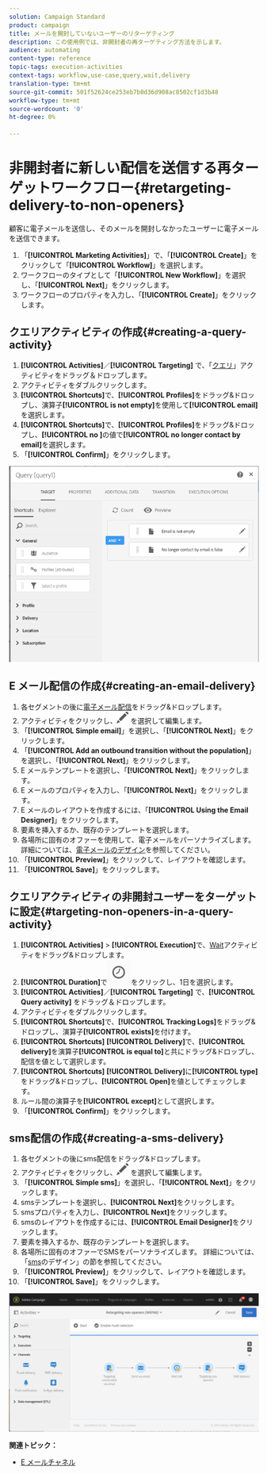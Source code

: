 ```yaml
---
solution: Campaign Standard
product: campaign
title: メールを開封していないユーザーのリターゲティング
description: この使用例では、非開封者の再ターゲティング方法を示します。
audience: automating
content-type: reference
topic-tags: execution-activities
context-tags: workflow,use-case,query,wait,delivery
translation-type: tm+mt
source-git-commit: 501f52624ce253eb7b0d36d908ac8502cf1d3b48
workflow-type: tm+mt
source-wordcount: '0'
ht-degree: 0%

---
```



# 非開封者に新しい配信を送信する再ターゲットワークフロー{#retargeting-delivery-to-non-openers}

顧客に電子メールを送信し、そのメールを開封しなかったユーザーに電子メールを送信できます。

1. 「**[!UICONTROL Marketing Activities]**」で、「**[!UICONTROL Create]**」をクリックして「**[!UICONTROL Workflow]**」を選択します。
1. ワークフローのタイプとして「**[!UICONTROL New Workflow]**」を選択し、「**[!UICONTROL Next]**」をクリックします。
1. ワークフローのプロパティを入力し、「**[!UICONTROL Create]**」をクリックします。

## クエリアクティビティの作成{#creating-a-query-activity}

1. **[!UICONTROL Activities]**／**[!UICONTROL Targeting]** で、「[クエリ](../../automating/using/query.md)」アクティビティをドラッグ＆ドロップします。
1. アクティビティをダブルクリックします。
1. **[!UICONTROL Shortcuts]**&#x200B;で、**[!UICONTROL Profiles]**&#x200B;をドラッグ&amp;ドロップし、演算子&#x200B;**[!UICONTROL is not empty]**&#x200B;を使用して&#x200B;**[!UICONTROL email]**&#x200B;を選択します。
1. **[!UICONTROL Shortcuts]**&#x200B;で、**[!UICONTROL Profiles]**&#x200B;をドラッグ&amp;ドロップし、**[!UICONTROL no ]**&#x200B;の値で&#x200B;**[!UICONTROL no longer contact by email]**&#x200B;を選択します。
1. 「**[!UICONTROL Confirm]**」をクリックします。

![](assets/wf-complement-query.png)

## E メール配信の作成{#creating-an-email-delivery}

1. 各セグメントの後に[電子メール配信](../../automating/using/email-delivery.md)をドラッグ&amp;ドロップします。
1. アクティビティをクリックし、![](assets/edit_darkgrey-24px.png) を選択して編集します。
1. 「**[!UICONTROL Simple email]**」を選択し、「**[!UICONTROL Next]**」をクリックします。
1. 「**[!UICONTROL Add an outbound transition without the population]**」を選択し、「**[!UICONTROL Next]**」をクリックします。
1. E メールテンプレートを選択し、「**[!UICONTROL Next]**」をクリックします。
1. E メールのプロパティを入力し、「**[!UICONTROL Next]**」をクリックします。
1. E メールのレイアウトを作成するには、「**[!UICONTROL Using the Email Designer]**」をクリックします。
1. 要素を挿入するか、既存のテンプレートを選択します。
1. 各場所に固有のオファーを使用して、電子メールをパーソナライズします。詳細については、[電子メールのデザイン](../../designing/using/designing-from-scratch.md#designing-an-email-content-from-scratch)を参照してください。
1. 「**[!UICONTROL Preview]**」をクリックして、レイアウトを確認します。
1. 「**[!UICONTROL Save]**」をクリックします。

## クエリアクティビティの非開封ユーザーをターゲットに設定{#targeting-non-openers-in-a-query-activity}

1. **[!UICONTROL Activities]** > **[!UICONTROL Execution]**&#x200B;で、[Wait](../../automating/using/wait.md)アクティビティをドラッグ&amp;ドロップします。
1. **[!UICONTROL Duration]**&#x200B;で![](assets/duration-icon.png)をクリックし、1日を選択します。
1. **[!UICONTROL Activities]**／**[!UICONTROL Targeting]** で、**[!UICONTROL Query activity]** をドラッグ＆ドロップします。
1. アクティビティをダブルクリックします。
1. **[!UICONTROL Shortcuts]**&#x200B;で、**[!UICONTROL Tracking Logs]**&#x200B;をドラッグ&amp;ドロップし、演算子&#x200B;**[!UICONTROL exists]**&#x200B;を付けます。
1. **[!UICONTROL Shortcuts]** **[!UICONTROL Delivery]**&#x200B;で、**[!UICONTROL delivery]**&#x200B;を演算子&#x200B;**[!UICONTROL is equal to]**&#x200B;と共にドラッグ&amp;ドロップし、配信を値として選択します。
1. **[!UICONTROL Shortcuts]** **[!UICONTROL Delivery]**&#x200B;に&#x200B;**[!UICONTROL type]**&#x200B;をドラッグ&amp;ドロップし、**[!UICONTROL Open]**&#x200B;を値としてチェックします。
1. ルール間の演算子を&#x200B;**[!UICONTROL except]**&#x200B;として選択します。
1. 「**[!UICONTROL Confirm]**」をクリックします。

## sms配信の作成{#creating-a-sms-delivery}

1. 各セグメントの後にsms配信をドラッグ&amp;ドロップします。
1. アクティビティをクリックし、![](assets/edit_darkgrey-24px.png) を選択して編集します。
1. 「**[!UICONTROL Simple sms]**」を選択し、「**[!UICONTROL Next]**」をクリックします。
1. smsテンプレートを選択し、**[!UICONTROL Next]**&#x200B;をクリックします。
1. smsプロパティを入力し、**[!UICONTROL Next]**&#x200B;をクリックします。
1. smsのレイアウトを作成するには、**[!UICONTROL Email Designer]**&#x200B;をクリックします。
1. 要素を挿入するか、既存のテンプレートを選択します。
1. 各場所に固有のオファーでSMSをパーソナライズします。
詳細については、「[sms](../../channels/using/creating-an-sms-message.md)のデザイン」の節を参照してください。
1. 「**[!UICONTROL Preview]**」をクリックして、レイアウトを確認します。
1. 「**[!UICONTROL Save]**」をクリックします。

![](assets/wf-retargeting-non-openers.png)

**関連トピック：**

* [E メールチャネル](../../channels/using/creating-an-email.md)
